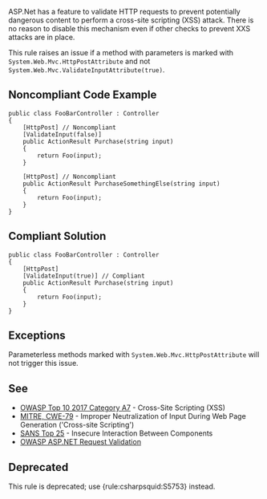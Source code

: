 ASP.Net has a feature to validate HTTP requests to prevent potentially dangerous content to perform a cross-site scripting (XSS) attack. There is no reason to disable this mechanism even if other checks to prevent XXS attacks are in place.
 
This rule raises an issue if a method with parameters is marked with `System.Web.Mvc.HttpPostAttribute` and not `System.Web.Mvc.ValidateInputAttribute(true)`.
 
## Noncompliant Code Example

    public class FooBarController : Controller
    {
        [HttpPost] // Noncompliant
        [ValidateInput(false)]
        public ActionResult Purchase(string input)
        {
            return Foo(input);
        }
    
        [HttpPost] // Noncompliant
        public ActionResult PurchaseSomethingElse(string input)
        {
            return Foo(input);
        }
    }

## Compliant Solution

    public class FooBarController : Controller
    {
        [HttpPost]
        [ValidateInput(true)] // Compliant
        public ActionResult Purchase(string input)
        {
            return Foo(input);
        }
    }

## Exceptions
 
Parameterless methods marked with `System.Web.Mvc.HttpPostAttribute` will not trigger this issue.
 
## See
 
- [OWASP Top 10 2017 Category A7](https://www.owasp.org/index.php/Top_10-2017_A7-Cross-Site_Scripting_%28XSS%29) - Cross-Site Scripting
  (XSS)
- [MITRE, CWE-79](https://cwe.mitre.org/data/definitions/79) - Improper Neutralization of Input During Web Page Generation
  ('Cross-site Scripting')
- [SANS Top 25](https://www.sans.org/top25-software-errors/#cat1) - Insecure Interaction Between Components
- [OWASP ASP.NET Request Validation](https://www.owasp.org/index.php/ASP.NET_Request_Validation)

## Deprecated
 
This rule is deprecated; use {rule:csharpsquid:S5753} instead.